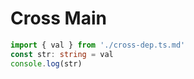 # Cross Main

```ts main
import { val } from './cross-dep.ts.md'
const str: string = val
console.log(str)
```
